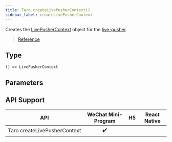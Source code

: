 ```yaml
---
title: Taro.createLivePusherContext()
sidebar_label: createLivePusherContext
---
```


Creates the [LivePusherContext](./LivePusherContext.md) object for the [live-pusher](https://developers.weixin.qq.com/miniprogram/en/dev/component/live-pusher.html).

> [Reference](https://developers.weixin.qq.com/miniprogram/dev/api/media/live/wx.createLivePusherContext.html)

## Type

```tsx
() => LivePusherContext
```

## Parameters

## API Support

|             API              | WeChat Mini-Program | H5 | React Native |
|:----------------------------:|:-------------------:|:--:|:------------:|
| Taro.createLivePusherContext |         ✔️          |    |              |
